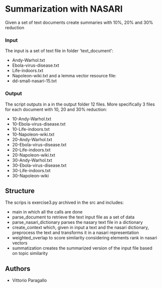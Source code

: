 # Summarization with NASARI

Given a set of text documents create summaries with 10%, 20% and 30% reduction

### Input
The input is a set of text file in folder 'text_document':
- Andy-Warhol.txt
- Ebola-virus-disease.txt
- Life-indoors.txt
- Napoleon-wiki.txt
and a lemma vector resource file:
- dd-small-nasari-15.txt

### Output
The script outputs in a in the output folder 12 files. More specifically 3 files for each document with 10, 20 and 30% reduction: 

- 10-Andy-Warhol.txt
- 10-Ebola-virus-disease.txt
- 10-Life-indoors.txt
- 10-Napoleon-wiki.txt
-  20-Andy-Warhol.txt
- 20-Ebola-virus-disease.txt
- 20-Life-indoors.txt
- 20-Napoleon-wiki.txt
-  30-Andy-Warhol.txt
- 30-Ebola-virus-disease.txt
- 30-Life-indoors.txt
- 30-Napoleon-wiki

## Structure
The scrips is exercise3.py archived in the src and includes:
- main in which all the calls are done
- parse_document to retrieve the text input file as a set of data
- parse_nasari_dictionary parses the nasary text file in a dictionary
- create_context which, given in input a text and the nasari dictionary, preprocess the text and transforms it in a nasari representation
- weighted_overlap to score similarity considering elements rank in nasari vectors
- summatization creates the summarized version of the input file based on topic similarity



## Authors

- Vittorio Paragallo
